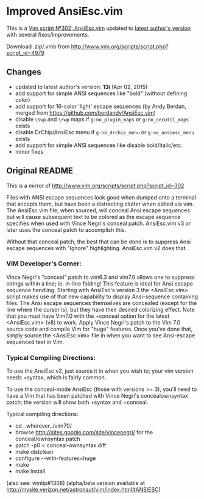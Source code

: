 # Improved AnsiEsc.vim

This is a [Vim script №302: AnsiEsc.vim](http://www.vim.org/scripts/script.php?script_id=302)
updated to [latest author's version](http://www.drchip.org/astronaut/vim/index.html#ANSIESC)
with several fixes/improvements.

Download .zip/.vmb from http://www.vim.org/scripts/script.php?script_id=4979

## Changes

* updated to latest author's version: **13i** (Apr 02, 2015)
* add support for simple ANSI sequences like "bold" (without defining color)
* add support for 16-color 'light' escape sequences (by Andy Berdan, merged from https://github.com/berdandy/AnsiEsc.vim)
* disable `\swp` and `\rwp` maps if `g:no_plugin_maps` or `g:no_cecutil_maps` exists
* disable DrChip/AnsiEsc menu if `g:no_drchip_menu` or `g:no_ansiesc_menu` exists
* add support for simple ANSI sequences like disable bold/italic/etc.
* minor fixes

## Original README

This is a mirror of http://www.vim.org/scripts/script.php?script_id=302

Files with ANSI escape sequences look good when dumped onto a terminal that accepts them, but have been a distracting clutter when edited via vim.  The AnsiEsc.vim file, when sourced, will conceal Ansi escape sequences but will cause subsequent text to be colored as the escape sequence specifies when used with Vince Negri's conceal patch.  AnsiEsc.vim v3 or later uses the conceal patch to accomplish this.

Without that conceal patch, the best that can be done is to suppress Ansi escape sequences with "Ignore" highlighting.  AnsiEsc.vim v2 does that.

### VIM Developer's Corner:
   
Vince Negri's "conceal" patch to vim6.3 and vim7.0 allows one to suppress strings within a line; ie. in-line folding! This feature is ideal for Ansi escape sequence handling.  Starting with AnsiEsc's version 3 the <AnsiEsc.vim> script makes use of that new capability to display Ansi-sequence containing files.  The Ansi escape sequences themselves are concealed (except for the line where the cursor is), but they have their desired colorizing effect.  Note that you must have Vim7.0 with the +conceal option for the latest <AnsiEsc.vim> (v8) to work.  Apply Vince Negri's patch to the Vim 7.0 source code and compile Vim for "huge" features.  Once you've done that, simply source the <AnsiEsc.vim> file in when you want to see Ansi-escape sequenced text in Vim.

### Typical Compiling Directions:

To use the AnsiEsc v2, just source it in when you wish to; your vim version needs +syntax, which is fairly common.

To use the conceal-mode AnsiEsc (those with versions >= 3), you'll need to have a Vim that has been patched with Vince Negri's concealownsyntax patch; the version will show both +syntax and +conceal.

Typical compiling directions:

* cd ..wherever../vim70/
* browse http://sites.google.com/site/vincenegri/ for the conceal/ownsyntax patch
* patch -p0 < conceal-ownsyntax.diff
* make distclean
* configure --with-features=huge
* make
* make install


(also see: vimtip#1308)
(alpha/beta version available at http://mysite.verizon.net/astronaut/vim/index.html#ANSIESC)

